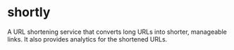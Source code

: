 # shortly
A URL shortening service that converts long URLs into shorter, manageable links. It also provides analytics for the shortened URLs.
